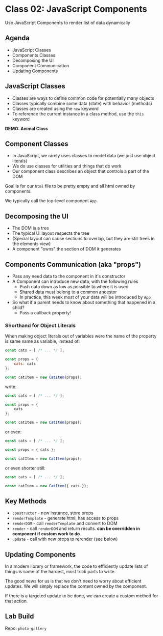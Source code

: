 Class 02: JavaScript Components
===

Use JavaScript Components to render list of data dynamically

## Agenda

- JavaScript Classes
- Components Classes
- Decomposing the UI
- Component Communication
- Updating Components

## JavaScript Classes

- Classes are ways to define common code for potentially many objects
- Classes typically combine some data (state) with behavior (methods)
- Classes are created using the `new` keyword
- To reference the current instance in a class method, use the `this` keyword

**DEMO: Animal Class**

## Component Classes

- In JavaScript, we rarely uses classes to model data (we just use object literals)
- We do use classes for utilities and things that do work
- Our component class describes an object that controls a part of the DOM

Goal is for our `html` file to be pretty empty and all html owned by components.

We typically call the top-level component `App`.

## Decomposing the UI

- The DOM is a tree
- The typical UI layout respects the tree
- (Special layout can cause sections to overlap, but they are still trees
in the elements view)
- A component "owns" the section of DOM it generates

## Components Communication (aka "props")

- Pass any need data to the component in it's constructor
- A Component can introduce new data, with the following rules
    - Push data down as low as possible to where it is used
    - Shared data must belong to a common ancestor
    - In practice, this week most of your data will be introduced by `App`
- So what if a parent needs to know about something that happened in a child?
    - Pass a callback property!

### Shorthand for Object Literals

When making object literals out of variables were the name
of the property is same name as variable, instead of:

```js
const cats = [ /* ... */ ];

const props = {
    cats: cats
};

const catItem = new CatItem(props);
```

write:

```js
const cats = [ /* ... */ ];

const props = {
    cats
};

const catItem = new CatItem(props);
```

or even:

```js
const cats = [ /* ... */ ];

const props = { cats };

const catItem = new CatItem(props);
```

or even shorter still:

```js
const cats = [ /* ... */ ];

const catItem = new CatItem({ cats });
```

## Key Methods

- `constructor` - new instance, store props
- `renderTemplate` - generate html, has access to props
- `renderDOM` - call `renderTemplate` and convert to DOM
- `render` - call `renderDOM` and return results. **can be overridden
in component if custom work to do**
- `update` - call with new props to rerender (see below)

## Updating Components

In a modern library or framework, the code to efficiently update lists of things
is some of the hardest, most trick parts to write.

The good news for us is that we don't need to worry about efficient updates. We will simply replace the content owned by the component.

If there is a targeted update to be done, we can create a custom method for that
action. 

## Lab Build

Repo: `photo-gallery`


